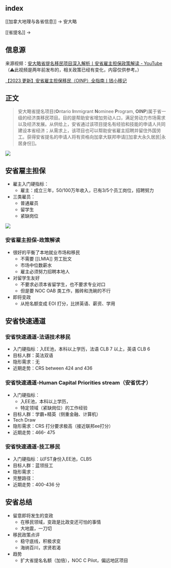 ## index

[[加拿大地理与各省信息]] -> 安大略

[[省提名]] ->

## 信息源

来源视频：[安大略省提名移民项目深入解析丨安省雇主担保政策解读 - YouTube](https://www.youtube.com/watch?v=Si5kJfCBWkU)
（⚠️此视频是两年前发布的，相关政策已经有变化，内容仅供参考。）

[【2023 更新】安省雇主担保移民（OINP）全指南丨钱小移记](https://qianxiaoyi.com/canada-oinp/)


## 正文

>安大略省提名项目(**O**ntario **I**mmigrant **N**ominee **P**rogram, **OINP**)属于省一级的经济类移民项目。目的是帮助安省增加劳动人口，满足劳动力市场需求以及经济发展。从供给上，安省通过该项目提名有经验和技能的申请人共同建设本省经济；从需求上，该项目也可以帮助安省雇主招聘并留住外国劳工。获得安省提名的申请人将有资格向加拿大联邦申请[[加拿大永久居民|永居身份]]。
>[](https://qianxiaoyi.com/canada-oinp/)



![](https://picture-guan.oss-cn-hangzhou.aliyuncs.com/20230227130735.png)

## 安省雇主担保

- 雇主入门硬指标：
	- 雇主：成立三年，50/100万年收入，已有3/5个员工岗位，招聘努力
- 三类雇员：
	- 普通雇员
	- 留学生
	- 紧缺岗位

![](https://picture-guan.oss-cn-hangzhou.aliyuncs.com/20230213164235.png)

### 安省雇主担保-政策解读
- 很好的平衡了本地就业市场和移民
	- 不需要 [[LMIA]] 劳工批文
	- 市场中位数薪水
	- 雇主必须努力招聘本地人
- 对留学生友好
	- 不要求必须本省留学生，也不要求专业对口
	- 但是要 NOC OAB 类工作，搬砖和洗碗的不行
- 即将变政
	- 从抢名额变成 EOI 打分，比拼英语、薪资、学用

## 安省快速通道

### 安省快速通道-法语技术移民

- 入门硬指标：入EE池，本科以上学历，法语 CLB 7 以上，英语 CLB 6
- 目标人群：英法双语
- 隐形需求：无
- 近期走势：CRS between 424 and 436


### 安省快速通道-Human Capital Priorities stream（安省优才）

- 入门硬指标：
	- 入EE池，本科以上学历，
	- 特定领域（紧缺岗位）的工作经验
- 目标人群：学霸+精英（侧重金融、计算机）
- Tech Draw
- 隐形需求：CRS 打分要求极高（接近联邦ee打分）
- 近期走势：466- 475


### 安省快速通道-技工移民

- 入门硬指标：以FST身份入EE池，CLB5
- 目标人群：蓝领技工
- 隐形需求：
- 完整路径：
- 近期走势：400-436 分

## 安省总结
- 留意即将发生的变政
	- 在移民领域，变政是比政变还可怕的事情
	- 大地震，一刀切
- 移民政策点评
	- 稳守底线，积极求变
	- 海纳百川，求贤若渴
- 趋势
	- 扩大省提名名额（加倍），NOC C Pilot，偏远地区项目